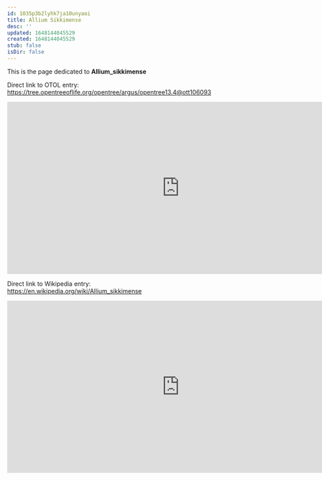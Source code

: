 ```yaml
---
id: 1035p3b2lyhk7ja10unyaoi
title: Allium Sikkimense
desc: ''
updated: 1648144045529
created: 1648144045529
stub: false
isDir: false
---
```

This is the page dedicated to **Allium_sikkimense**


Direct link to OTOL entry: https://tree.opentreeoflife.org/opentree/argus/opentree13.4@ott106093



<html>
    <body>
    <iframe src="https://tree.opentreeoflife.org/opentree/argus/opentree13.4@ott106093"
    width="800" height="400" frameborder="0" allowfullscreen> </iframe>
    </body>
</html>
    


Direct link to Wikipedia entry: https://en.wikipedia.org/wiki/Allium_sikkimense



<html>
    <body>
    <iframe src="https://en.wikipedia.org/wiki/Allium_sikkimense"
    width="800" height="400" frameborder="0" allowfullscreen> </iframe>
    </body>
</html>
    
